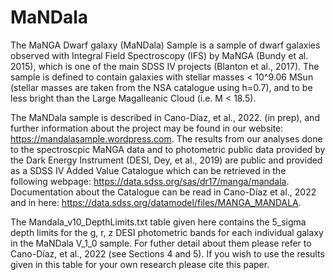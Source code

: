 # MaNDala

The MaNGA Dwarf galaxy (MaNDala) Sample is a sample of dwarf galaxies observed with Integral Field Spectroscopy (IFS) by MaNGA (Bundy et al. 2015), which is one of the main SDSS IV projects (Blanton et al., 2017).
The sample is defined to contain galaxies with stellar masses < 10^9.06 MSun (stellar masses are taken from the NSA catalogue using h=0.7), and to be less bright than the Large Magalleanic Cloud (i.e. M < 18.5).

The MaNDala sample is described in Cano-Díaz, et al., 2022. (in prep), and further information about the project may be found in our website: https://mandalasample.wordpress.com. The results from our analyses done to the spectroscpic MaNGA data and to photometric public data provided by the Dark Energy Instrument (DESI, Dey, et al., 2019) are public and provided as a SDSS IV Added Value Catalogue which can be retrieved in the following webpage: https://data.sdss.org/sas/dr17/manga/mandala. Documentation about the Catalogue can be read in Cano-Díaz et al., 2022 and in here: https://data.sdss.org/datamodel/files/MANGA_MANDALA.

The Mandala_v10_DepthLimits.txt table given here contains the 5_sigma depth limits for the g, r, z DESI photometric bands for each individual galaxy in the MaNDala V_1_0 sample. For futher detail about them please refer to Cano-Díaz, et al., 2022 (see Sections 4 and 5). If you wish to use the results given in this table for your own research please cite this paper.
